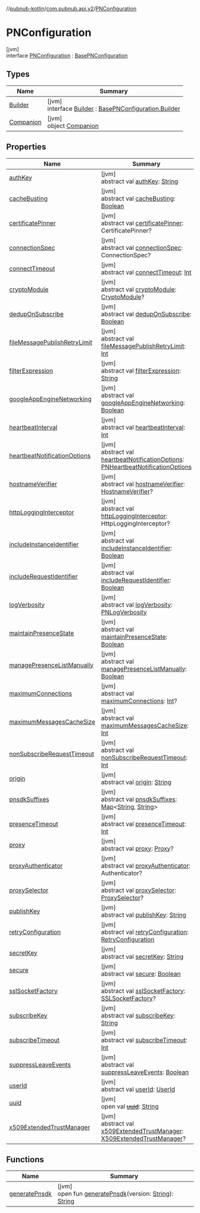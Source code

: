 //[pubnub-kotlin](../../../index.md)/[com.pubnub.api.v2](../index.md)/[PNConfiguration](index.md)

# PNConfiguration

[jvm]\
interface [PNConfiguration](index.md) : [BasePNConfiguration](../../../../pubnub-gson/com.pubnub.api.v2/-base-p-n-configuration/index.md)

## Types

| Name | Summary |
|---|---|
| [Builder](-builder/index.md) | [jvm]<br>interface [Builder](-builder/index.md) : [BasePNConfiguration.Builder](../../../../pubnub-gson/com.pubnub.api.v2/-base-p-n-configuration/-builder/index.md) |
| [Companion](-companion/index.md) | [jvm]<br>object [Companion](-companion/index.md) |

## Properties

| Name | Summary |
|---|---|
| [authKey](index.md#53209962%2FProperties%2F51989805) | [jvm]<br>abstract val [authKey](index.md#53209962%2FProperties%2F51989805): [String](https://kotlinlang.org/api/latest/jvm/stdlib/kotlin/-string/index.html) |
| [cacheBusting](index.md#45886669%2FProperties%2F51989805) | [jvm]<br>abstract val [cacheBusting](index.md#45886669%2FProperties%2F51989805): [Boolean](https://kotlinlang.org/api/latest/jvm/stdlib/kotlin/-boolean/index.html) |
| [certificatePinner](index.md#-647701404%2FProperties%2F51989805) | [jvm]<br>abstract val [certificatePinner](index.md#-647701404%2FProperties%2F51989805): CertificatePinner? |
| [connectionSpec](index.md#1545112128%2FProperties%2F51989805) | [jvm]<br>abstract val [connectionSpec](index.md#1545112128%2FProperties%2F51989805): ConnectionSpec? |
| [connectTimeout](index.md#1565428386%2FProperties%2F51989805) | [jvm]<br>abstract val [connectTimeout](index.md#1565428386%2FProperties%2F51989805): [Int](https://kotlinlang.org/api/latest/jvm/stdlib/kotlin/-int/index.html) |
| [cryptoModule](index.md#-1038871316%2FProperties%2F51989805) | [jvm]<br>abstract val [cryptoModule](index.md#-1038871316%2FProperties%2F51989805): [CryptoModule](../../../../pubnub-core/pubnub-core-api/pubnub-core-api/com.pubnub.api.crypto/-crypto-module/index.md)? |
| [dedupOnSubscribe](index.md#1819763724%2FProperties%2F51989805) | [jvm]<br>abstract val [dedupOnSubscribe](index.md#1819763724%2FProperties%2F51989805): [Boolean](https://kotlinlang.org/api/latest/jvm/stdlib/kotlin/-boolean/index.html) |
| [fileMessagePublishRetryLimit](index.md#-1556855294%2FProperties%2F51989805) | [jvm]<br>abstract val [fileMessagePublishRetryLimit](index.md#-1556855294%2FProperties%2F51989805): [Int](https://kotlinlang.org/api/latest/jvm/stdlib/kotlin/-int/index.html) |
| [filterExpression](index.md#1227005609%2FProperties%2F51989805) | [jvm]<br>abstract val [filterExpression](index.md#1227005609%2FProperties%2F51989805): [String](https://kotlinlang.org/api/latest/jvm/stdlib/kotlin/-string/index.html) |
| [googleAppEngineNetworking](index.md#-173071421%2FProperties%2F51989805) | [jvm]<br>abstract val [googleAppEngineNetworking](index.md#-173071421%2FProperties%2F51989805): [Boolean](https://kotlinlang.org/api/latest/jvm/stdlib/kotlin/-boolean/index.html) |
| [heartbeatInterval](index.md#1038438240%2FProperties%2F51989805) | [jvm]<br>abstract val [heartbeatInterval](index.md#1038438240%2FProperties%2F51989805): [Int](https://kotlinlang.org/api/latest/jvm/stdlib/kotlin/-int/index.html) |
| [heartbeatNotificationOptions](index.md#1030972962%2FProperties%2F51989805) | [jvm]<br>abstract val [heartbeatNotificationOptions](index.md#1030972962%2FProperties%2F51989805): [PNHeartbeatNotificationOptions](../../../../pubnub-core/pubnub-core-api/pubnub-core-api/com.pubnub.api.enums/-p-n-heartbeat-notification-options/index.md) |
| [hostnameVerifier](index.md#1966514384%2FProperties%2F51989805) | [jvm]<br>abstract val [hostnameVerifier](index.md#1966514384%2FProperties%2F51989805): [HostnameVerifier](https://docs.oracle.com/javase/8/docs/api/javax/net/ssl/HostnameVerifier.html)? |
| [httpLoggingInterceptor](index.md#-122610773%2FProperties%2F51989805) | [jvm]<br>abstract val [httpLoggingInterceptor](index.md#-122610773%2FProperties%2F51989805): HttpLoggingInterceptor? |
| [includeInstanceIdentifier](index.md#-1426199813%2FProperties%2F51989805) | [jvm]<br>abstract val [includeInstanceIdentifier](index.md#-1426199813%2FProperties%2F51989805): [Boolean](https://kotlinlang.org/api/latest/jvm/stdlib/kotlin/-boolean/index.html) |
| [includeRequestIdentifier](index.md#1858164233%2FProperties%2F51989805) | [jvm]<br>abstract val [includeRequestIdentifier](index.md#1858164233%2FProperties%2F51989805): [Boolean](https://kotlinlang.org/api/latest/jvm/stdlib/kotlin/-boolean/index.html) |
| [logVerbosity](index.md#-1490047726%2FProperties%2F51989805) | [jvm]<br>abstract val [logVerbosity](index.md#-1490047726%2FProperties%2F51989805): [PNLogVerbosity](../../../../pubnub-core/pubnub-core-api/pubnub-core-api/com.pubnub.api.enums/-p-n-log-verbosity/index.md) |
| [maintainPresenceState](index.md#1913241078%2FProperties%2F51989805) | [jvm]<br>abstract val [maintainPresenceState](index.md#1913241078%2FProperties%2F51989805): [Boolean](https://kotlinlang.org/api/latest/jvm/stdlib/kotlin/-boolean/index.html) |
| [managePresenceListManually](index.md#-1014508856%2FProperties%2F51989805) | [jvm]<br>abstract val [managePresenceListManually](index.md#-1014508856%2FProperties%2F51989805): [Boolean](https://kotlinlang.org/api/latest/jvm/stdlib/kotlin/-boolean/index.html) |
| [maximumConnections](index.md#-1205146524%2FProperties%2F51989805) | [jvm]<br>abstract val [maximumConnections](index.md#-1205146524%2FProperties%2F51989805): [Int](https://kotlinlang.org/api/latest/jvm/stdlib/kotlin/-int/index.html)? |
| [maximumMessagesCacheSize](index.md#-1418706878%2FProperties%2F51989805) | [jvm]<br>abstract val [maximumMessagesCacheSize](index.md#-1418706878%2FProperties%2F51989805): [Int](https://kotlinlang.org/api/latest/jvm/stdlib/kotlin/-int/index.html) |
| [nonSubscribeRequestTimeout](index.md#202498698%2FProperties%2F51989805) | [jvm]<br>abstract val [nonSubscribeRequestTimeout](index.md#202498698%2FProperties%2F51989805): [Int](https://kotlinlang.org/api/latest/jvm/stdlib/kotlin/-int/index.html) |
| [origin](index.md#-990263437%2FProperties%2F51989805) | [jvm]<br>abstract val [origin](index.md#-990263437%2FProperties%2F51989805): [String](https://kotlinlang.org/api/latest/jvm/stdlib/kotlin/-string/index.html) |
| [pnsdkSuffixes](index.md#-238847194%2FProperties%2F51989805) | [jvm]<br>abstract val [pnsdkSuffixes](index.md#-238847194%2FProperties%2F51989805): [Map](https://kotlinlang.org/api/latest/jvm/stdlib/kotlin.collections/-map/index.html)&lt;[String](https://kotlinlang.org/api/latest/jvm/stdlib/kotlin/-string/index.html), [String](https://kotlinlang.org/api/latest/jvm/stdlib/kotlin/-string/index.html)&gt; |
| [presenceTimeout](index.md#-1639993861%2FProperties%2F51989805) | [jvm]<br>abstract val [presenceTimeout](index.md#-1639993861%2FProperties%2F51989805): [Int](https://kotlinlang.org/api/latest/jvm/stdlib/kotlin/-int/index.html) |
| [proxy](index.md#-1653587597%2FProperties%2F51989805) | [jvm]<br>abstract val [proxy](index.md#-1653587597%2FProperties%2F51989805): [Proxy](https://docs.oracle.com/javase/8/docs/api/java/net/Proxy.html)? |
| [proxyAuthenticator](index.md#-1422447660%2FProperties%2F51989805) | [jvm]<br>abstract val [proxyAuthenticator](index.md#-1422447660%2FProperties%2F51989805): Authenticator? |
| [proxySelector](index.md#1241743444%2FProperties%2F51989805) | [jvm]<br>abstract val [proxySelector](index.md#1241743444%2FProperties%2F51989805): [ProxySelector](https://docs.oracle.com/javase/8/docs/api/java/net/ProxySelector.html)? |
| [publishKey](index.md#-2026020599%2FProperties%2F51989805) | [jvm]<br>abstract val [publishKey](index.md#-2026020599%2FProperties%2F51989805): [String](https://kotlinlang.org/api/latest/jvm/stdlib/kotlin/-string/index.html) |
| [retryConfiguration](index.md#112800363%2FProperties%2F51989805) | [jvm]<br>abstract val [retryConfiguration](index.md#112800363%2FProperties%2F51989805): [RetryConfiguration](../../../../pubnub-core/pubnub-core-api/pubnub-core-api/com.pubnub.api.retry/-retry-configuration/index.md) |
| [secretKey](index.md#-398936206%2FProperties%2F51989805) | [jvm]<br>abstract val [secretKey](index.md#-398936206%2FProperties%2F51989805): [String](https://kotlinlang.org/api/latest/jvm/stdlib/kotlin/-string/index.html) |
| [secure](index.md#916252738%2FProperties%2F51989805) | [jvm]<br>abstract val [secure](index.md#916252738%2FProperties%2F51989805): [Boolean](https://kotlinlang.org/api/latest/jvm/stdlib/kotlin/-boolean/index.html) |
| [sslSocketFactory](index.md#-1214590002%2FProperties%2F51989805) | [jvm]<br>abstract val [sslSocketFactory](index.md#-1214590002%2FProperties%2F51989805): [SSLSocketFactory](https://docs.oracle.com/javase/8/docs/api/javax/net/ssl/SSLSocketFactory.html)? |
| [subscribeKey](index.md#-1947520060%2FProperties%2F51989805) | [jvm]<br>abstract val [subscribeKey](index.md#-1947520060%2FProperties%2F51989805): [String](https://kotlinlang.org/api/latest/jvm/stdlib/kotlin/-string/index.html) |
| [subscribeTimeout](index.md#217110530%2FProperties%2F51989805) | [jvm]<br>abstract val [subscribeTimeout](index.md#217110530%2FProperties%2F51989805): [Int](https://kotlinlang.org/api/latest/jvm/stdlib/kotlin/-int/index.html) |
| [suppressLeaveEvents](index.md#2053613766%2FProperties%2F51989805) | [jvm]<br>abstract val [suppressLeaveEvents](index.md#2053613766%2FProperties%2F51989805): [Boolean](https://kotlinlang.org/api/latest/jvm/stdlib/kotlin/-boolean/index.html) |
| [userId](index.md#-1170764717%2FProperties%2F51989805) | [jvm]<br>abstract val [userId](index.md#-1170764717%2FProperties%2F51989805): [UserId](../../../../pubnub-gson/com.pubnub.api/-user-id/index.md) |
| [uuid](index.md#-473515138%2FProperties%2F51989805) | [jvm]<br>open val [~~uuid~~](index.md#-473515138%2FProperties%2F51989805): [String](https://kotlinlang.org/api/latest/jvm/stdlib/kotlin/-string/index.html) |
| [x509ExtendedTrustManager](index.md#-1970140507%2FProperties%2F51989805) | [jvm]<br>abstract val [x509ExtendedTrustManager](index.md#-1970140507%2FProperties%2F51989805): [X509ExtendedTrustManager](https://docs.oracle.com/javase/8/docs/api/javax/net/ssl/X509ExtendedTrustManager.html)? |

## Functions

| Name | Summary |
|---|---|
| [generatePnsdk](index.md#1588314698%2FFunctions%2F51989805) | [jvm]<br>open fun [generatePnsdk](index.md#1588314698%2FFunctions%2F51989805)(version: [String](https://kotlinlang.org/api/latest/jvm/stdlib/kotlin/-string/index.html)): [String](https://kotlinlang.org/api/latest/jvm/stdlib/kotlin/-string/index.html) |
